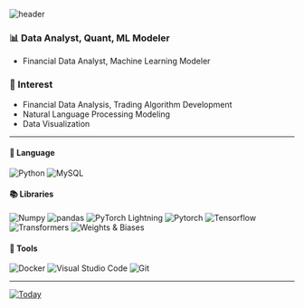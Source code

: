 ![header](https://capsule-render.vercel.app/api?type=slice&color=gradient&customColorList=3&height=150&section=header&text=Hello&desc=I'm%20Jihoon&fontSize=50&rotate=10&fontAlignY=20&fontAlign=85&descAlignY=45&descAlign=90&)

### 📊 Data Analyst, Quant, ML Modeler
- Financial Data Analyst, Machine Learning Modeler

### 👀 Interest
- Financial Data Analysis, Trading Algorithm Development
- Natural Language Processing Modeling
- Data Visualization




---

#### 📝 Language
![Python](https://img.shields.io/badge/Python⭐⭐⭐-3776AB.svg?&style=flat&logo=Python&logoColor=white)
![MySQL](https://img.shields.io/badge/MySQL⭐⭐-4479A1.svg?&style=flat&logo=MySQL&logoColor=white)

#### 📚 Libraries
![Numpy](https://img.shields.io/badge/Numpy-013243.svg?&style=flat&logo=Numpy&logoColor=white)
![pandas](https://img.shields.io/badge/pandas-150458.svg?&style=flat&logo=pandas&logoColor=white)
![PyTorch Lightning](https://img.shields.io/badge/PyTorch%20Lightning-792EE5.svg?&style=flat&logo=PyTorch%20Lightning&logoColor=white)
![Pytorch](https://img.shields.io/badge/Pytorch-EE4C2C.svg?&style=flat&logo=Pytorch&logoColor=white)
![Tensorflow](https://img.shields.io/badge/Tensorflow-FF6F00.svg?&style=flat&logo=Tensorflow&logoColor=white)
![Transformers](https://img.shields.io/badge/🤗%20Transformers-FFBE00.svg?&style=flat)
![Weights & Biases](https://img.shields.io/badge/Weights&Biases-FFBE00.svg?&style=flat&logo=WeightsandBiases&logoColor=white)

#### 🧰 Tools
![Docker](https://img.shields.io/badge/Docker-2496ED.svg?&style=flat&logo=Docker&logoColor=white)
![Visual Studio Code](https://img.shields.io/badge/Visual%20Studio%20Code-007ACC.svg?&style=flat&logo=Visual%20Studio%20Code&logoColor=white)
![Git](https://img.shields.io/badge/Git-F05032.svg?&style=flat&logo=Git&logoColor=white)

---

[![Today](https://hits.seeyoufarm.com/api/count/incr/badge.svg?url=https%3A%2F%2Fgithub.com%2FIlikestrawberry&count_bg=%23BAA229&title_bg=%23DDD831&icon=micro-dot-blog.svg&icon_color=%23989796&title=Today&edge_flat=false)](https://hits.seeyoufarm.com)




<!--
**Ilikestrawberry/ilikestrawberry** is a ✨ _special_ ✨ repository because its `README.md` (this file) appears on your GitHub profile.

Here are some ideas to get you started:

- 🔭 I’m currently working on ...
- 🌱 I’m currently learning ...
- 👯 I’m looking to collaborate on ...
- 🤔 I’m looking for help with ...
- 💬 Ask me about ...
- 📫 How to reach me: ...
- 😄 Pronouns: ...
- ⚡ Fun fact: ...
-->
